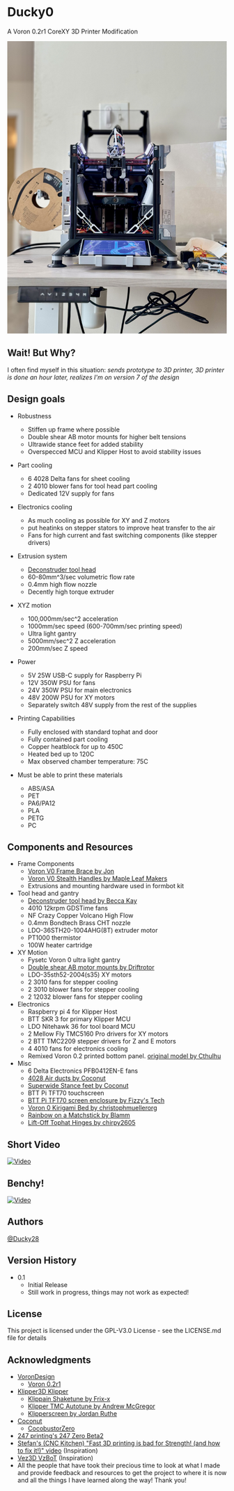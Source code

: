 # Ducky0
A Voron 0.2r1 CoreXY 3D Printer Modification

![alt text](https://github.com/Ducky28/Ducky0/blob/main/images/Printer%20Front.jpeg)

## Wait! But Why?
I often find myself in this situation: *sends prototype to 3D printer, 3D printer is done an hour later, realizes I'm on version 7 of the design* 
## Design goals
* Robustness
    * Stiffen up frame where possible
    * Double shear AB motor mounts for higher belt tensions
    * Ultrawide stance feet for added stability
    * Overspecced MCU and Klipper Host to avoid stability issues
* Part cooling
    * 6 4028 Delta fans for sheet cooling
    * 2 4010 blower fans for tool head part cooling
    * Dedicated 12V supply for fans
* Electronics cooling
    * As much cooling as possible for XY and Z motors
    * put heatinks on stepper stators to improve heat transfer to the air
    * Fans for high current and fast switching components (like stepper drivers)
* Extrusion system
    * [Deconstruder tool head](https://github.com/TheRealDeathsneeze/Deconstruder/tree/main)
    * 60-80mm^3/sec volumetric flow rate
    * 0.4mm high flow nozzle
    * Decently high torque extruder
* XYZ motion
    * 100,000mm/sec^2 acceleration
    * 1000mm/sec speed (600-700mm/sec printing speed)
    * Ultra light gantry
    * 5000mm/sec^2 Z acceleration
    * 200mm/sec Z speed
* Power
    * 5V 25W USB-C supply for Raspberry Pi 
    * 12V 350W PSU for fans
    * 24V 350W PSU for main electronics
    * 48V 200W PSU for XY motors
    * Separately switch 48V supply from the rest of the supplies
* Printing Capabilities
  * Fully enclosed with standard tophat and door
  * Fully contained part cooling
  * Copper heatblock for up to 450C
  * Heated bed up to 120C
  * Max observed chamber temperature: 75C

* Must be able to print these materials
     * ABS/ASA
     * PET
     * PA6/PA12
     * PLA
     * PETG
     * PC
   
## Components and Resources
* Frame Components
  * [Voron V0 Frame Brace by Jon](https://www.printables.com/model/450049-voron-v0-frame-brace)
  * [Voron V0 Stealth Handles by Maple Leaf Makers](https://www.printables.com/model/481575-voron-v0-stealth-handles)
  * Extrusions and mounting hardware used in formbot kit
* Tool head and gantry
    * [Deconstruder tool head by Becca Kay](https://github.com/TheRealDeathsneeze/Deconstruder)
    * 4010 12krpm GDSTime fans
    * NF Crazy Copper Volcano High Flow
    * 0.4mm Bondtech Brass CHT nozzle
    * LDO-36STH20-1004AHG(8T) extruder motor
    * PT1000 thermistor
    * 100W heater cartridge
* XY Motion
  * Fysetc Voron 0 ultra light gantry
  * [Double shear AB motor mounts by Driftrotor](https://github.com/Driftrotor/Voron-V0.2r1-Double-Shear-AB-Motor-Mounts/tree/main)
  * LDO-35sth52-2004(s35) XY motors
  * 2 3010 fans for stepper cooling
  * 2 3010 blower fans for stepper cooling
  * 2 12032 blower fans for stepper cooling
* Electronics
  * Raspberry pi 4 for Klipper Host
  * BTT SKR 3 for primary Klipper MCU
  * LDO Nitehawk 36 for tool board MCU
  * 2 Mellow Fly TMC5160 Pro drivers for XY motors
  * 2 BTT TMC2209 stepper drivers for Z and E motors
  * 4 4010 fans for electronics cooling
  * Remixed Voron 0.2 printed bottom panel. [original model by Cthulhu](https://www.printables.com/model/467247-voron-02-printed-bottom-panel)
* Misc
  * 6 Delta Electronics PFB0412EN-E fans
  * [4028 Air ducts by Coconut](https://github.com/CoconutDevelopment/CocobustorZero/tree/main/STLs/Coconut%20Air%20Ducts)
  * [Superwide Stance feet by Coconut](https://github.com/CoconutDevelopment/CocobustorZero/tree/main/STLs/Superwide%20Stance)
  * BTT Pi TFT70 touchscreen
  * [BTT Pi TFT70 screen enclosure by Fizzy's Tech](https://www.printables.com/model/581227-ft-btt-pi-tft70-screen-mount/files)
  * [Voron 0 Kirigami Bed by christophmuellerorg](https://github.com/christophmuellerorg/voron_0_kirigami_bed)
  * [Rainbow on a Matchstick by Blamm](https://github.com/VoronDesign/Voron-Hardware/tree/master/Daylight/Rainbow_on_a_matchstick)
  * [Lift-Off Tophat Hinges by chirpy2605](https://github.com/chirpy2605/voron/tree/main/V0/Lift-Off_Tophat_Hinges)

## Short Video
[![Video](https://img.youtube.com/vi/nS1hlO0ZEqE/maxresdefault.jpg)](https://www.youtube.com/watch?v=nS1hlO0ZEqE)

## Benchy!
[![Video](https://img.youtube.com/vi/4r7pd2CCRk0/maxresdefault.jpg)](https://www.youtube.com/watch?v=4r7pd2CCRk0)

## Authors

[@Ducky28](https://github.com/Ducky28)

## Version History

* 0.1
    * Initial Release
    * Still work in progress, things may not work as expected!
 
## License

This project is licensed under the GPL-V3.0 License - see the LICENSE.md file for details

## Acknowledgments

* [VoronDesign](https://github.com/VoronDesign)
  * [Voron 0.2r1](https://github.com/VoronDesign/Voron-0)
* [Klipper3D Klipper](https://github.com/Klipper3d/klipper)
  * [Klippain Shaketune by Frix-x](https://github.com/Frix-x/klippain-shaketune)
  * [Klipper TMC Autotune by Andrew McGregor](https://github.com/andrewmcgr/klipper_tmc_autotune)
  * [Klipperscreen by Jordan Ruthe](https://github.com/KlipperScreen/KlipperScreen)
* [Coconut](https://github.com/CoconutDevelopment)
  * [CocobustorZero](https://github.com/CoconutDevelopment/CocobustorZero)
* [247 printing's 247 Zero Beta2](https://github.com/247printing/247zero)
* [Stefan's (CNC Kitchen) "Fast 3D printing is bad for Strength! (and how to fix it!)" video](https://youtu.be/qBvTWFEd7rk?si=yeHNLQK2HN_pLwcw) (Inspiration)
* [Vez3D VzBoT](https://github.com/VzBoT3D/VzBoT-Vz330) (Inspiration)
* All the people that have took their precious time to look at what I made and provide feedback and resources to get the project to where it is now and all the things I have learned along the way! Thank you!









































































